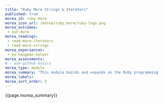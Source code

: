 ```yaml
---
title: "Ruby More Strings & Iterators"
published: true
morea_id: ruby-more
morea_icon_url: /morea/ruby_more/ruby-logo.png
morea_outcomes:
 - out-more
morea_readings:
 - read-more-iterators
 - read-more-strings
morea_experiences:
 - ex-hangman-helper
morea_assessments:
# - asm-github-basics
morea_type: module
morea_summary: "This module builds and expands on the Ruby programming code we've learned so far."
morea_labels:
morea_sort_order: 3
---
```


{{page.morea_summary}}

